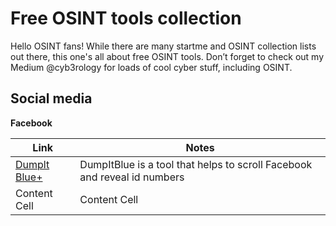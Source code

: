 <h1>Free OSINT tools collection</h1>

Hello OSINT fans! While there are many startme and OSINT collection lists out there, this one's all about free OSINT tools. 
Don’t forget to check out my Medium @cyb3rology for loads of cool cyber stuff, including OSINT.


<h2>Social media</h2>

**Facebook**

|      Link     |     Notes     |
| ------------- | ------------- |
| [Dumplt Blue+](https://chrome.google.com/webstore/detail/dumpitblue%2B/igmgknoioooacbcpcfgjigbaajpelbfe/related) | DumpItBlue is a tool that helps to scroll Facebook and reveal id numbers  |
| Content Cell  | Content Cell  |
